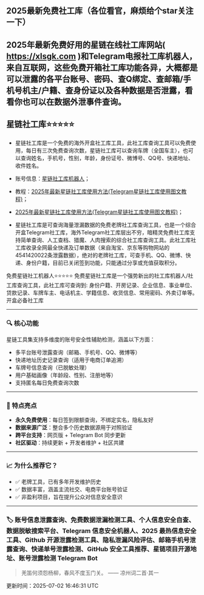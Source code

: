 ## 2025最新免费社工库（各位看官，麻烦给个star关注一下）
## 2025年最新免费好用的星链在线社工库网站( https://xlsgk.com )和Telegram电报社工库机器人，来自互联网，这些免费开箱社工库功能各异，大概都是可以泄露的各平台账号、密码、查Q绑定、查邮箱/手机号机主/户籍、查身份证以及各种数据是否泄露，看看你也可以在数据外泄事件查询。
## 星链社工库⭐️⭐️⭐️⭐️⭐️
- 星链社工库是一个免费的海外开盒社工库工具，此社工库查询工具可以免费使用，每日有三次免费查询次数，星链社工库可以查询车牌（全国车主），也可以查询姓名，手机号，性别，年龄，身份证号、微博号、QQ号、快递地址、收件姓名。
- 账号信息：[星链社工库机器人](https://t.me/xl9xd_bot)；
- 教程：[2025年最新星链社工库使用方法(Telegram星链社工库使用图文教程)](https://telegra.ph/星链-Star-Chain-9-社工库使用教程-04-18)；

- [2025年最新星链社工库使用方法(Telegram星链社工库使用图文教程)](https://telegra.ph/星链-Star-Chain-9-社工库使用教程-04-18)；

- 星链社工库是可查询海量泄漏数据的免费老牌社工库查询工具，也是一个综合开盒Telegram社工库，海外Telegram社工库层出不穷，暗精灵免费社工库支持简单查询、人工查档、猎魔、人肉搜索的综合社工库查询工具。此社工库社工库收录全网最全快递及订单数据（来自淘宝、京东等购物网站的4541420022条泄露数据），绝对的老牌社工库，可查手机、QQ、微博、快递、身份户籍，目前已关闭签到功能，只能通过分享或充值获取积分。

免费星链社工机器人⭐️⭐️⭐️⭐️⭐️
免费星链社工库是一个强势新出的社工库机器人/社工库查询工具，此社工库可查询到: 身份户籍、开房记录、企业信息、事业单位、贷款记录、车牌车主、电话机主、学籍信息、收货信息、常用密码、外卖订单等。开盒必备社工库

---

### 🔍 核心功能

星链工具集支持多维度的账号安全性辅助检测，涵盖以下方面：

- 多平台账号泄露查询（邮箱、手机号、QQ、微博等）
- 快递地址历史记录查询（适用于电商订单追溯）
- 车牌号信息查询（已脱敏处理）
- 用户基础画像（年龄段、性别、注册地等）
- 支持匿名每日免费查询次数

---

### 🚀 特点亮点

- **永久免费使用**：每日签到限额查询，不绑定实名，隐私友好
- **数据来源广泛**：整合多个历史数据源用于对照验证
- **跨平台支持**：网页版 + Telegram Bot 同步更新
- **社区驱动**：持续更新 + 开发者维护 + 社区共建

---

### 📈 为什么推荐它？

- ✅ 老牌工具，已有多年开发维护历史
- ✅ 数据丰富，涵盖主流社交、电商平台账号验证
- ✅ 非盈利项目，旨在提升公众对信息安全意识

---

### 🏷 账号信息泄露查询、免费数据泄漏检测工具、个人信息安全自查、数据脱敏搜索平台、Telegram 信息安全机器人、2025 最热信息安全工具、Github 开源泄露检测工具、隐私泄漏风险评估、邮箱手机号泄露查询、快递单号泄露检测、GitHub 安全工具推荐、星链项目开源地址、账号泄露检测 Telegram Bot

<!-- QUOTE-START -->
> 羌笛何须怨杨柳，春风不度玉门关。 —— 凉州词二首·其一

更新时间：2025-07-02 16:46:31 UTC
<!-- QUOTE-END -->

